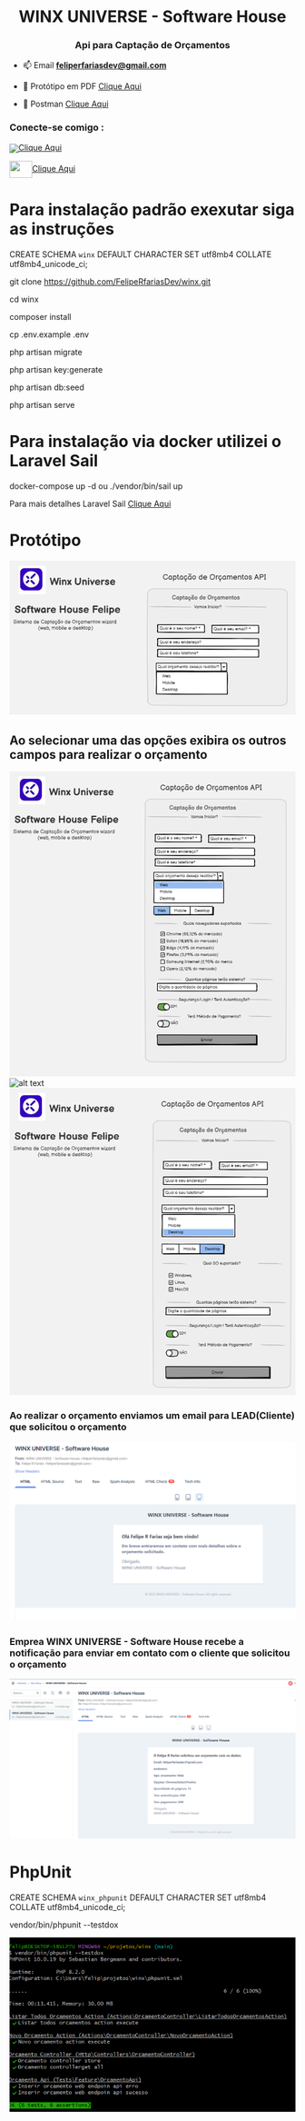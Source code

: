 <h1 align="center">WINX UNIVERSE - Software House</h1>
<h3 align="center">Api para Captação de Orçamentos</h3>

- 📫 Email **feliperfariasdev@gmail.com**

- 📄 Protótipo em PDF [Clique Aqui](https://github.com/FelipeRfariasDev/winx/blob/v1/storage/prototipo/winx.io.pdf)
- 📄 Postman [Clique Aqui](https://github.com/FelipeRfariasDev/winx/blob/v1/storage/postman/WINX%20UNIVERSE%20-%20Software%20House%20(Or%C3%A7amentos).postman_collection.json)
<h3 align="left">Conecte-se comigo :</h3>

<img align="center" src="https://static.licdn.com/sc/h/8s162nmbcnfkg7a0k8nq9wwqo">[Clique Aqui](https://www.linkedin.com/in/desenvolvedor/)

<img align="center" src="https://raw.githubusercontent.com/rahuldkjain/github-profile-readme-generator/master/src/images/icons/Social/youtube.svg" height="30" width="40">[Clique Aqui]()

# Para instalação padrão exexutar siga as instruções

CREATE SCHEMA `winx` DEFAULT CHARACTER SET utf8mb4 COLLATE utf8mb4_unicode_ci;

git clone https://github.com/FelipeRfariasDev/winx.git

cd winx

composer install

cp .env.example .env

php artisan migrate 

php artisan key:generate

php artisan db:seed

php artisan serve

# Para instalação via docker utilizei o Laravel Sail

docker-compose up -d ou ./vendor/bin/sail up

Para mais detalhes Laravel Sail [Clique Aqui](https://laravel.com/docs/10.x/sail)

# Protótipo

![alt text](https://github.com/FelipeRfariasDev/winx/blob/v1/storage/prototipo/Cliente.png?raw=true)

## Ao selecionar uma das opções exibira os outros campos para realizar o orçamento 
 

![alt text](https://github.com/FelipeRfariasDev/winx/blob/v1/storage/prototipo/Web.png?raw=true)
![alt text](https://github.com/FelipeRfariasDev/winx/blob/v1/storage/prototipo/?raw=true)
![alt text](https://github.com/FelipeRfariasDev/winx/blob/v1/storage/prototipo/Desktop.png?raw=true)

<h3 align="left">Ao realizar o orçamento enviamos um email para LEAD(Cliente) que solicitou o orçamento</h3>

![alt text](https://github.com/FelipeRfariasDev/winx/blob/v1/storage/img_email/EmailCliente.PNG?raw=true)

<h3 align="left">Emprea WINX UNIVERSE - Software House recebe a notificação para enviar em contato com o cliente que solicitou o orçamento</h3>

![alt text](https://github.com/FelipeRfariasDev/winx/blob/v1/storage/img_email/EmailEmpresa.PNG?raw=true)

# PhpUnit

CREATE SCHEMA `winx_phpunit` DEFAULT CHARACTER SET utf8mb4 COLLATE utf8mb4_unicode_ci;

vendor/bin/phpunit --testdox

![alt text](https://github.com/FelipeRfariasDev/winx/blob/main/storage/img_test/teste_phpunit.PNG?raw=true)
